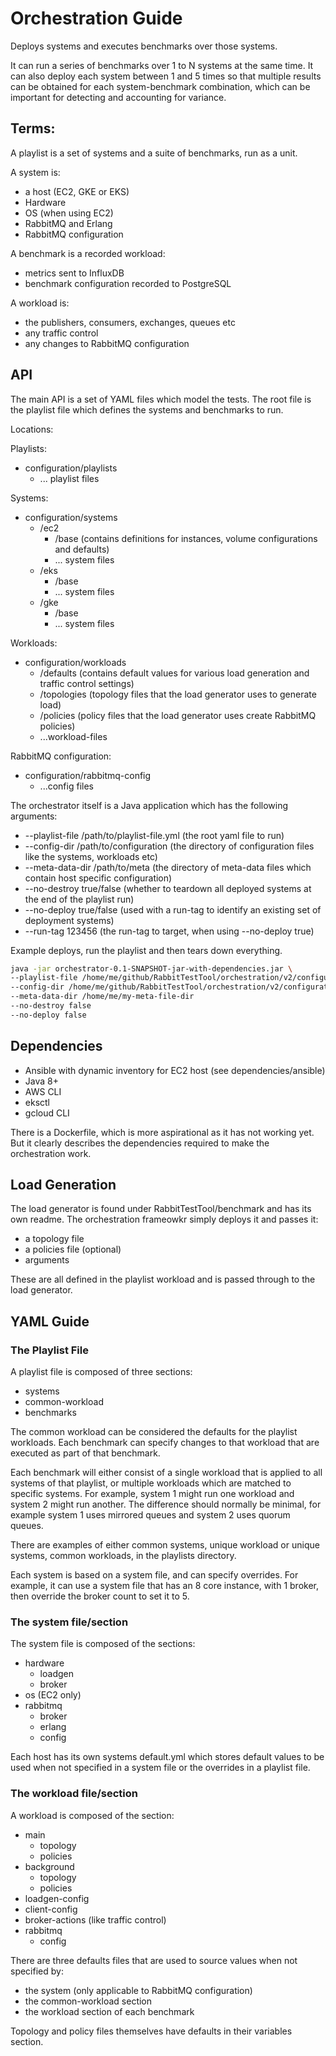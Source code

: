 # Orchestration Guide

Deploys systems and executes benchmarks over those systems.

It can run a series of benchmarks over 1 to N systems at the same time. It can also deploy each system between 1 and 5 times so that multiple results can be obtained for each system-benchmark combination, which can be important for detecting and accounting for variance.

## Terms:

A playlist is a set of systems and a suite of benchmarks, run as a unit.

A system is:

- a host (EC2, GKE or EKS)
- Hardware
- OS (when using EC2)
- RabbitMQ and Erlang
- RabbitMQ configuration

A benchmark is a recorded workload:

- metrics sent to InfluxDB
- benchmark configuration recorded to PostgreSQL

A workload is:

- the publishers, consumers, exchanges, queues etc
- any traffic control
- any changes to RabbitMQ configuration

## API

The main API is a set of YAML files which model the tests. The root file is the playlist file which defines the systems and benchmarks to run.

Locations:

Playlists: 
- configuration/playlists
    - ... playlist files

Systems:

- configuration/systems
    - /ec2
        - /base (contains definitions for instances, volume configurations and defaults)
        - ... system files
    - /eks
        - /base
        - ... system files
    - /gke
        - /base 
        - ... system files

Workloads:

- configuration/workloads
    - /defaults (contains default values for various load generation and traffic control settings)
    - /topologies (topology files that the load generator uses to generate load)
    - /policies (policy files that the load generator uses create RabbitMQ policies)
    - ...workload-files

RabbitMQ configuration:

- configuration/rabbitmq-config
    - ...config files

The orchestrator itself is a Java application which has the following arguments:

- --playlist-file /path/to/playlist-file.yml (the root yaml file to run)
- --config-dir /path/to/configuration (the directory of configuration files like the systems, workloads etc)
- --meta-data-dir /path/to/meta (the directory of meta-data files which contain host specific configuration)
- --no-destroy true/false (whether to teardown all deployed systems at the end of the playlist run)
- --no-deploy true/false (used with a run-tag to identify an existing set of deployment systems)
- --run-tag 123456 (the run-tag to target, when using --no-deploy true)


Example deploys, run the playlist and then tears down everything.
```bash
java -jar orchestrator-0.1-SNAPSHOT-jar-with-dependencies.jar \
--playlist-file /home/me/github/RabbitTestTool/orchestration/v2/configuration/playlists/my-playlist.yml
--config-dir /home/me/github/RabbitTestTool/orchestration/v2/configuration
--meta-data-dir /home/me/my-meta-file-dir
--no-destroy false
--no-deploy false
```

## Dependencies

- Ansible with dynamic inventory for EC2 host (see dependencies/ansible)
- Java 8+
- AWS CLI
- eksctl
- gcloud CLI

There is a Dockerfile, which is more aspirational as it has not working yet. But it clearly describes the dependencies required to make the orchestration work.

## Load Generation

The load generator is found under RabbitTestTool/benchmark and has its own readme. The orchestration frameowkr simply deploys it and passes it:

- a topology file
- a policies file (optional)
- arguments

These are all defined in the playlist workload and is passed through to the load generator.

## YAML Guide

### The Playlist File

A playlist file is composed of three sections:

- systems
- common-workload
- benchmarks

The common workload can be considered the defaults for the playlist workloads. Each benchmark can specify changes to that workload that are executed as part of that benchmark.

Each benchmark will either consist of a single workload that is applied to all systems of that playlist, or multiple workloads which are matched to specific systems. For example, system 1 might run one workload and system 2 might run another. The difference should normally be minimal, for example system 1 uses mirrored queues and system 2 uses quorum queues.

There are examples of either common systems, unique workload or unique systems, common workloads, in the playlists directory.

Each system is based on a system file, and can specify overrides. For example, it can use a system file that has an 8 core instance, with 1 broker, then override the broker count to set it to 5.

### The system file/section

The system file is composed of the sections:

- hardware
    - loadgen
    - broker
- os (EC2 only)
- rabbitmq
    - broker
    - erlang
    - config

Each host has its own systems default.yml which stores default values to be used when not specified in a system file or the overrides in a playlist file.

### The workload file/section

A workload is composed of the section:

- main
    - topology
    - policies
- background
    - topology
    - policies
- loadgen-config
- client-config
- broker-actions (like traffic control)
- rabbitmq
    - config

There are three defaults files that are used to source values when not specified by:

- the system (only applicable to RabbitMQ configuration)
- the common-workload section
- the workload section of each benchmark

Topology and policy files themselves have defaults in their variables section.